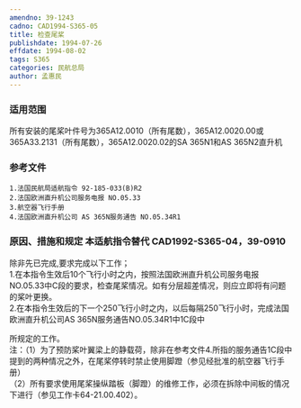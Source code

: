 ```yaml
---
amendno: 39-1243  
cadno: CAD1994-S365-05  
title: 检查尾桨  
publishdate: 1994-07-26  
effdate: 1994-08-02  
tags: S365  
categories: 民航总局  
author: 孟惠民  
---
```

  
### 适用范围  
所有安装的尾桨叶件号为365A12.0010（所有尾数），365A12.0020.00或365A33.2131（所有尾数），365A12.0020.02的SA 365N1和AS 365N2直升机  
  
<!--more-->  
### 参考文件  
    1.法国民航局适航指令 92-185-033(B)R2  
    2.法国欧洲直升机公司服务电报 NO.05.33  
    3.航空器飞行手册  
    4.法国欧洲直升机公司 AS 365N服务通告 NO.05.34R1  
  
### 原因、措施和规定 本适航指令替代 CAD1992-S365-04，39-0910  
除非先已完成,要求完成以下工作；  
    1.在本指令生效后10个飞行小时之内，按照法国欧洲直升机公司服务电报NO.05.33中C段的要求，检查尾桨情况。如有分层超差情况，则应立即将有问题的桨叶更换。  
    2.在本指令生效后的下一个250飞行小时之内，以后每隔250飞行小时，完成法国欧洲直升机公司AS 365N服务通告NO.05.34R1中1C段中  
  
  
所规定的工作。  
    注：（1）为了预防桨叶翼梁上的静载荷，除非在参考文件4.所指的服务通告1C段中提到的两种情况之外，在尾桨停转时禁止使用脚蹬（参见经批准的航空器飞行手册）  
       （2）所有要求使用尾桨操纵踏板（脚蹬）的维修工作，必须在拆除中间板的情况下进行（参见工作卡64-21.00.402）。  
